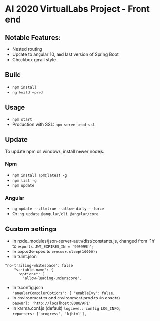 # AI 2020 VirtualLabs Project - Front end

## Notable Features:
- Nested routing
- Update to angular 10, and last version of Spring Boot
- Checkbox gmail style

## Build
- `npm install` 
- `ng build –prod`
 
## Usage
- `npm start`
 - Production with SSL: `npm serve-prod-ssl`

## Update 
To update npm on windows, install newer nodejs. 
### Npm
- `npm install npm@latest -g` 
- `npm list -g` 
- `npm update` 
### Angular
- `ng update --all=true --allow-dirty --force`
- Or: `ng update @angular/cli @angular/core`


## Custom settings
* In node_modules/json-server-auth/dist/constants.js, changed from '1h' to 
`exports.JWT_EXPIRES_IN = '999999h';`
* In app.e2e-spec.ts
    `browser.sleep(10000);`
* In tslint.json 
```
"no-trailing-whitespace": false
    "variable-name": {
      "options": [
        "allow-leading-underscore", 
```
* In tsconfig.json  
       `"angularCompilerOptions": {
            "enableIvy": false,  `
* In environment.ts and environment.prod.ts (in assets)  
  `baseUrl: 'http://localhost:8080/API'`
* In karma.conf.js  (default)
`logLevel: config.LOG_INFO,`  
`reporters: ['progress', 'kjhtml'],`
